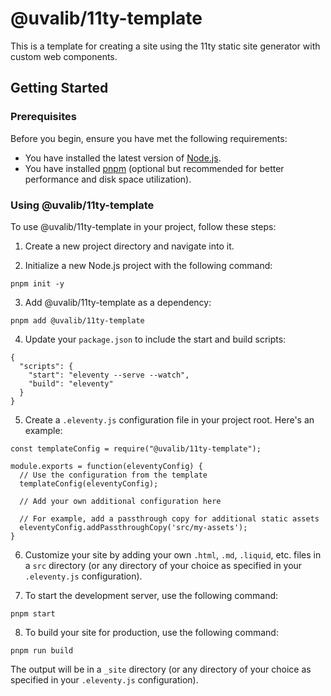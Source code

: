 # @uvalib/11ty-template

This is a template for creating a site using the 11ty static site generator with custom web components.

## Getting Started

### Prerequisites

Before you begin, ensure you have met the following requirements:

* You have installed the latest version of [Node.js](https://nodejs.org/en/download/).
* You have installed [pnpm](https://pnpm.io/installation) (optional but recommended for better performance and disk space utilization).

### Using @uvalib/11ty-template

To use @uvalib/11ty-template in your project, follow these steps:

1. Create a new project directory and navigate into it.

2. Initialize a new Node.js project with the following command:

```
pnpm init -y
```

3. Add @uvalib/11ty-template as a dependency:

```
pnpm add @uvalib/11ty-template
```

4. Update your `package.json` to include the start and build scripts:

```
{
  "scripts": {
    "start": "eleventy --serve --watch",
    "build": "eleventy"
  }
}
```

5. Create a `.eleventy.js` configuration file in your project root. Here's an example:

```
const templateConfig = require("@uvalib/11ty-template");

module.exports = function(eleventyConfig) {
  // Use the configuration from the template
  templateConfig(eleventyConfig);

  // Add your own additional configuration here

  // For example, add a passthrough copy for additional static assets
  eleventyConfig.addPassthroughCopy('src/my-assets');
}
```

6. Customize your site by adding your own `.html`, `.md`, `.liquid`, etc. files in a `src` directory (or any directory of your choice as specified in your `.eleventy.js` configuration).

7. To start the development server, use the following command:

```
pnpm start
```

8. To build your site for production, use the following command:

```
pnpm run build
```

The output will be in a `_site` directory (or any directory of your choice as specified in your `.eleventy.js` configuration).
